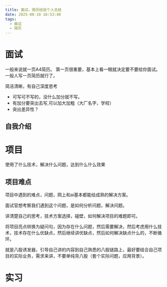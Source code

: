 ```yaml
---
title: 面试，简历经验个人总结
date: 2025-08-10 16:53:40
tags: 
  - 面试
  - 简历
---
```




# 面试



一般来说就一页A4简历。  第一页很重要，基本上看一眼就决定要不要给你面试。一般人写一页简历就行了。

简洁清晰，有自己深度思考



- 可写可不写的，没什么加分就不写。
- 有加分要突出去写,可以加大加粗（大厂名字，学校）
- 突出差异性？



## 自我介绍







# 项目





使用了什么技术，解决什么问题，达到什么什么效果



## 项目难点

项目中遇到的难点，问题，网上和ai基本都能给成熟的解决方案。



面试官想考察我们遇到这个问题，是如何分析问题，解决问题。

讲清楚自己的思考，技术方案选择，碰壁，如何解决项目的难题即可。

将项目亮点转换为疑问句，因为存在什么问题，然后需要解决，然后考虑用什么技术，技术存在什么优缺点，然后继续讲优缺点，然后如何解决缺点什么的，不断循环。

就是八股诱发器，引导自己讲的内容到自己熟悉的八股链路上，最好要结合自己项目的实际业务，需求来讲，不要单纯背八股（套个实际问题，应用背景）。




# 实习

